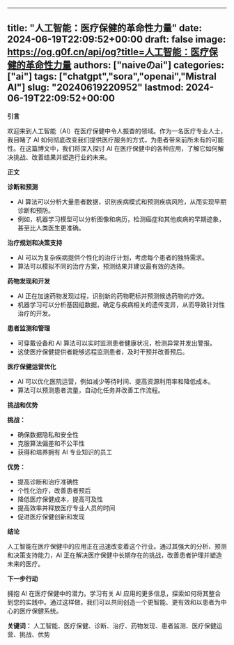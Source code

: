 
---
title: "人工智能：医疗保健的革命性力量"
date: 2024-06-19T22:09:52+00:00
draft: false
image: https://og.g0f.cn/api/og?title=人工智能：医疗保健的革命性力量
authors: ["naiveのai"]
categories: ["ai"]
tags: ["chatgpt","sora","openai","Mistral AI"]
slug: "20240619220952"
lastmod: 2024-06-19T22:09:52+00:00
---
**引言**

欢迎来到人工智能（AI）在医疗保健中令人振奋的领域。作为一名医疗专业人士，我目睹了 AI 如何彻底改变我们提供医疗服务的方式，为患者带来前所未有的可能性。在这篇博文中，我们将深入探讨 AI 在医疗保健中的各种应用，了解它如何解决挑战、改善结果并塑造行业的未来。

**正文**

**诊断和预测**

* AI 算法可以分析大量患者数据，识别疾病模式和预测疾病风险，从而实现早期诊断和预防。
* 例如，机器学习模型可以分析图像和病历，检测癌症和其他疾病的早期迹象，甚至比人类医生更准确。

**治疗规划和决策支持**

* AI 可以为复杂疾病提供个性化的治疗计划，考虑每个患者的独特需求。
* 算法可以模拟不同的治疗方案，预测结果并建议最有效的选择。

**药物发现和开发**

* AI 正在加速药物发现过程，识别新的药物靶标并预测候选药物的疗效。
* 机器学习可以分析基因组数据，确定与疾病相关的遗传变异，从而导致针对性治疗的开发。

**患者监测和管理**

* 可穿戴设备和 AI 算法可以实时监测患者健康状况，检测异常并发出警报。
* 这使医疗保健提供者能够远程监测患者，及时干预并改善预后。

**医疗保健运营优化**

* AI 可以优化医院运营，例如减少等待时间、提高资源利用率和降低成本。
* 算法可以预测患者流量，自动化任务并改善工作流程。

**挑战和优势**

**挑战：**

* 确保数据隐私和安全性
* 克服算法偏差和不公平性
* 获得和培养拥有 AI 专业知识的员工

**优势：**

* 提高诊断和治疗准确性
* 个性化治疗，改善患者预后
* 降低医疗保健成本，提高可及性
* 提高效率并释放医疗专业人员的时间
* 促进医疗保健创新和发现

**结论**

人工智能在医疗保健中的应用正在迅速改变着这个行业。通过其强大的分析、预测和决策支持能力，AI 正在解决医疗保健中长期存在的挑战，改善患者护理并塑造未来的医疗。

**下一步行动**

拥抱 AI 在医疗保健中的潜力。学习有关 AI 应用的更多信息，探索如何将其整合到您的实践中。通过这样做，我们可以共同创造一个更智能、更有效和以患者为中心的医疗保健系统。

**关键词：** 人工智能、医疗保健、诊断、治疗、药物发现、患者监测、医疗保健运营、挑战、优势